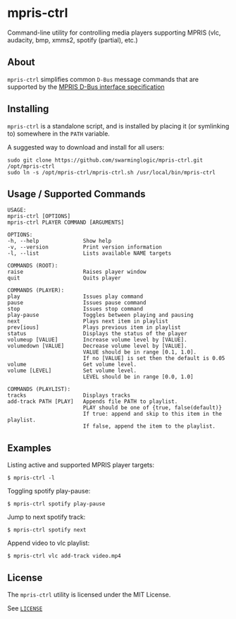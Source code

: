 mpris-ctrl
==========

Command-line utility for controlling media players supporting MPRIS (vlc, audacity, bmp, xmms2, spotify (partial), etc.)


## About
`mpris-ctrl` simplifies common `D-Bus` message commands that are supported by the [MPRIS D-Bus interface specification](http://specifications.freedesktop.org/mpris-spec/latest/)

## Installing
`mpris-ctrl` is a standalone script, and is installed by placing it (or symlinking to) somewhere in the `PATH` variable.

A suggested way to download and install for all users:
```
sudo git clone https://github.com/swarminglogic/mpris-ctrl.git /opt/mpris-ctrl
sudo ln -s /opt/mpris-ctrl/mpris-ctrl.sh /usr/local/bin/mpris-ctrl
```

## Usage / Supported Commands
```
USAGE:
mpris-ctrl [OPTIONS]
mpris-ctrl PLAYER COMMAND [ARGUMENTS]

OPTIONS:
-h, --help              Show help
-v, --version           Print version information
-l, --list              Lists available NAME targets

COMMANDS (ROOT):
raise                   Raises player window
quit                    Quits player

COMMANDS (PLAYER):
play                    Issues play command
pause                   Issues pause command
stop                    Issues stop command
play-pause              Toggles between playing and pausing
next                    Plays next item in playlist
prev[ious]              Plays previous item in playlist
status                  Displays the status of the player
volumeup [VALUE]        Increase volume level by [VALUE].
volumedown [VALUE]      Decrease volume level by [VALUE].
                        VALUE should be in range [0.1, 1.0].
                        If no [VALUE] is set then the default is 0.05
volume                  Get volume level.
volume [LEVEL]          Set volume level.
                        LEVEL should be in range [0.0, 1.0]

COMMANDS (PLAYLIST):
tracks                  Displays tracks
add-track PATH [PLAY]   Appends file PATH to playlist.
                        PLAY should be one of {true, false(default)}
                        If true: append and skip to this item in the playlist.
                        If false, append the item to the playlist.
```

## Examples
Listing active and supported MPRIS player targets:
```
$ mpris-ctrl -l
```

Toggling spotify play-pause:
```
$ mpris-ctrl spotify play-pause
```

Jump to next spotify track:
```
$ mpris-ctrl spotify next
```

Append video to vlc playlist:
```
$ mpris-ctrl vlc add-track video.mp4
```


## License
The `mpris-ctrl` utility is licensed under the MIT License.

See [`LICENSE`](LICENSE)

